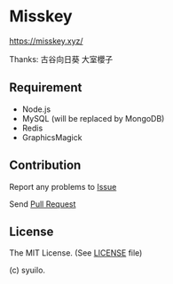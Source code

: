 # Misskey
https://misskey.xyz/

Thanks:
古谷向日葵
大室櫻子

## Requirement
* Node.js
* MySQL (will be replaced by MongoDB)
* Redis
* GraphicsMagick

## Contribution
Report any problems to [Issue](https://github.com/syuilo/Misskey/issues?q=is%3Aopen)

Send [Pull Request](https://github.com/syuilo/Misskey/pulls?q=is%3Aopen)

## License
The MIT License. (See [LICENSE](LICENSE) file)

(c) syuilo.
